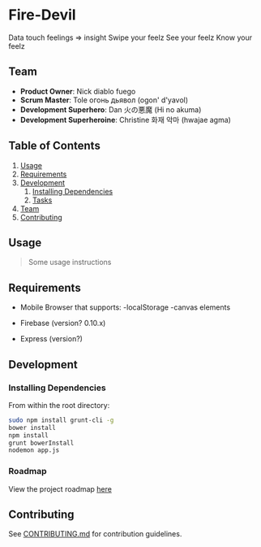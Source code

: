 # Fire-Devil
Data touch feelings => insight
Swipe your feelz
See your feelz
Know your feelz

## Team

  - __Product Owner__: Nick diablo fuego
  - __Scrum Master__: Tole огонь дьявол (ogon' d'yavol)
  - __Development Superhero__: Dan 火の悪魔 (Hi no akuma)
  - __Development Superheroine__: Christine 화재 악마 (hwajae agma)

## Table of Contents

1. [Usage](#Usage)
1. [Requirements](#requirements)
1. [Development](#development)
    1. [Installing Dependencies](#installing-dependencies)
    1. [Tasks](#tasks)
1. [Team](#team)
1. [Contributing](#contributing)

## Usage

> Some usage instructions

## Requirements

- Mobile Browser that supports:
  -localStorage
  -canvas elements

- Firebase (version? 0.10.x)
- Express (version?)

## Development

### Installing Dependencies

From within the root directory:

```sh
sudo npm install grunt-cli -g
bower install
npm install
grunt bowerInstall
nodemon app.js

```

### Roadmap

View the project roadmap [here](LINK_TO_PROJECT_ISSUES)


## Contributing

See [CONTRIBUTING.md](CONTRIBUTING.md) for contribution guidelines.
